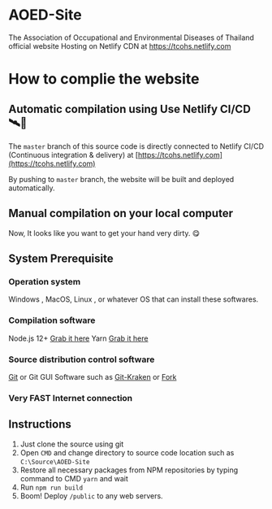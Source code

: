 # AOED-Site
The Association of Occupational and Environmental Diseases of Thailand official website
Hosting on Netlify CDN at https://tcohs.netlify.com

# How to complie the website

## Automatic compilation using Use Netlify CI/CD 🛰🚀
The `master` branch of this source code is directly connected to Netlify CI/CD (Continuous integration & delivery) at [https://tcohs.netlify.com](https://tcohs.netlify.com)

By pushing to `master` branch, the website will be built and deployed automatically. 

## Manual compilation on your local computer
Now, It looks like you want to get your hand very dirty. 😋

## System Prerequisite
### Operation system
Windows , MacOS, Linux , or whatever OS that can install these softwares.
### Compilation software
Node.js 12+ [Grab it here](https://nodejs.org)
Yarn [Grab it here](https://yarnpkg.com)
### Source distribution control software
 [Git](https://git-scm.com
) or Git GUI Software such as [Git-Kraken](https://www.gitkraken.com/) or [Fork](https://git-fork.com/)
### Very FAST Internet connection 
## Instructions

1. Just clone the source using git
2. Open `CMD` and change directory to source code location such as `C:\Source\AOED-Site`
2. Restore all necessary packages from NPM repositories by typing command to CMD `yarn` and wait
3. Run `npm run build`
4. Boom! Deploy `/public` to any web servers.